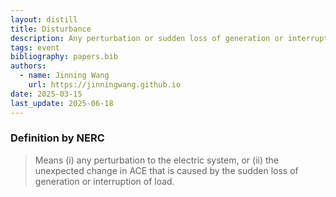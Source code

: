 ```yaml
---
layout: distill
title: Disturbance
description: Any perturbation or sudden loss of generation or interruption of load
tags: event
bibliography: papers.bib
authors:
  - name: Jinning Wang
    url: https://jinningwang.github.io
date: 2025-03-15
last_update: 2025-06-18
---
```


### Definition by NERC

> Means (i) any perturbation to the electric system, or (ii) the unexpected change in ACE that is caused by the sudden loss of generation or interruption of load.
